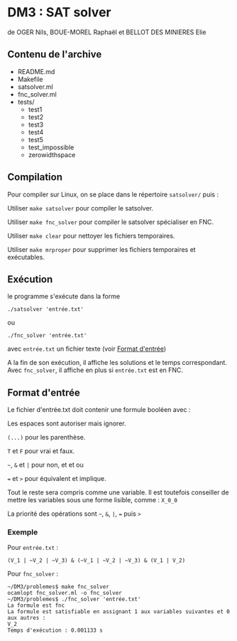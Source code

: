 # DM3 : SAT solver
de OGER Nils, BOUE-MOREL Raphaël et BELLOT DES MINIERES Elie

## Contenu de l'archive
- README.md
- Makefile
- satsolver.ml
- fnc_solver.ml
- tests/
    + test1
    + test2
    + test3
    + test4
    + test5
    + test_impossible
    + zerowidthspace

## Compilation

Pour compiler sur Linux, on se place dans le répertoire `satsolver/` puis :

Utiliser `make satsolver` pour compiler le satsolver.

Utiliser `make fnc_solver` pour compiler le satsolver spécialiser en FNC.

Utiliser `make clear` pour nettoyer les fichiers temporaires.

Utiliser `make mrproper` pour supprimer les fichiers temporaires et exécutables.

## Exécution

le programme s'exécute dans la forme
```
./satsolver 'entrée.txt'
```
ou
```
./fnc_solver 'entrée.txt'
```
avec `entrée.txt` un fichier texte (voir [Format d'entrée](#format-dentrée))

A la fin de son exécution, il affiche les solutions et le temps correspondant.
Avec `fnc_solver`, il affiche en plus si `entrée.txt` est en FNC.

## Format d'entrée

Le fichier d'entrée.txt doit contenir une formule booléen avec :

Les espaces sont autoriser mais ignorer.

`(...)` pour les parenthèse.

`T` et `F` pour vrai et faux.

`~`, `&` et `|`  pour non, et et ou

`=` et `>` pour équivalent et implique.

Tout le reste sera compris comme une variable.
Il est toutefois conseiller de mettre les variables sous une forme lisible,
comme : `X_0_0`

La priorité des opérations sont `~`, `&`, `|`, `=` puis `>`

### Exemple
Pour `entrée.txt` :
```
(V_1 | ~V_2 | ~V_3) & (~V_1 | ~V_2 | ~V_3) & (V_1 | V_2)
```

Pour `fnc_solver` :
```
~/DM3/problemes$ make fnc_solver 
ocamlopt fnc_solver.ml -o fnc_solver
~/DM3/problemes$ ./fnc_solver 'entrée.txt' 
La formule est fnc
La formule est satisfiable en assignant 1 aux variables suivantes et 0 aux autres :
V_2
Temps d'exécution : 0.001133 s
```
